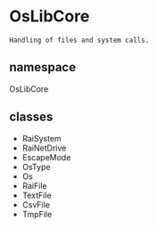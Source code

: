 # OsLibCore

    Handling of files and system calls.

## namespace 

OsLibCore

## classes

- RaiSystem
- RaiNetDrive
- EscapeMode
- OsType
- Os
- RaiFile
- TextFile
- CsvFile
- TmpFile
